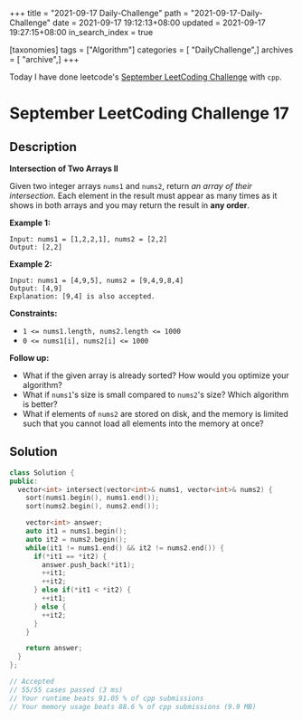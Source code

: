 +++
title = "2021-09-17 Daily-Challenge"
path = "2021-09-17-Daily-Challenge"
date = 2021-09-17 19:12:13+08:00
updated = 2021-09-17 19:27:15+08:00
in_search_index = true

[taxonomies]
tags = ["Algorithm"]
categories = [ "DailyChallenge",]
archives = [ "archive",]
+++

Today I have done leetcode's [September LeetCoding Challenge](https://leetcode.com/explore/challenge/card/september-leetcoding-challenge-2021/638/week-3-september-15th-september-21st/3978/) with `cpp`.

<!-- more -->

# September LeetCoding Challenge 17

## Description

**Intersection of Two Arrays II**

Given two integer arrays `nums1` and `nums2`, return *an array of their intersection*. Each element in the result must appear as many times as it shows in both arrays and you may return the result in **any order**.

 

**Example 1:**

```
Input: nums1 = [1,2,2,1], nums2 = [2,2]
Output: [2,2]
```

**Example 2:**

```
Input: nums1 = [4,9,5], nums2 = [9,4,9,8,4]
Output: [4,9]
Explanation: [9,4] is also accepted.
```

 

**Constraints:**

- `1 <= nums1.length, nums2.length <= 1000`
- `0 <= nums1[i], nums2[i] <= 1000`

 

**Follow up:**

- What if the given array is already sorted? How would you optimize your algorithm?
- What if `nums1`'s size is small compared to `nums2`'s size? Which algorithm is better?
- What if elements of `nums2` are stored on disk, and the memory is limited such that you cannot load all elements into the memory at once?

## Solution

``` cpp
class Solution {
public:
  vector<int> intersect(vector<int>& nums1, vector<int>& nums2) {
    sort(nums1.begin(), nums1.end());
    sort(nums2.begin(), nums2.end());

    vector<int> answer;
    auto it1 = nums1.begin();
    auto it2 = nums2.begin();
    while(it1 != nums1.end() && it2 != nums2.end()) {
      if(*it1 == *it2) {
        answer.push_back(*it1);
        ++it1;
        ++it2;
      } else if(*it1 < *it2) {
        ++it1;
      } else {
        ++it2;
      }
    }

    return answer;
  }
};

// Accepted
// 55/55 cases passed (3 ms)
// Your runtime beats 91.05 % of cpp submissions
// Your memory usage beats 88.6 % of cpp submissions (9.9 MB)
```
